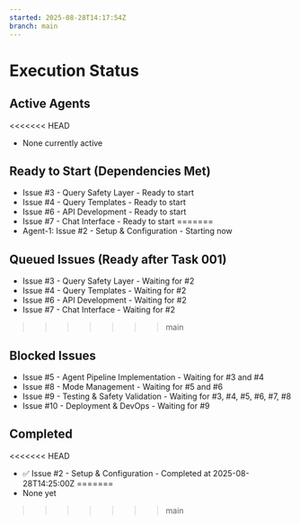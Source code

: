 ```yaml
---
started: 2025-08-28T14:17:54Z
branch: main
---
```


# Execution Status

## Active Agents
<<<<<<< HEAD
- None currently active

## Ready to Start (Dependencies Met)
- Issue #3 - Query Safety Layer - Ready to start
- Issue #4 - Query Templates - Ready to start
- Issue #6 - API Development - Ready to start
- Issue #7 - Chat Interface - Ready to start
=======
- Agent-1: Issue #2 - Setup & Configuration - Starting now

## Queued Issues (Ready after Task 001)
- Issue #3 - Query Safety Layer - Waiting for #2
- Issue #4 - Query Templates - Waiting for #2
- Issue #6 - API Development - Waiting for #2
- Issue #7 - Chat Interface - Waiting for #2
>>>>>>> main

## Blocked Issues
- Issue #5 - Agent Pipeline Implementation - Waiting for #3 and #4
- Issue #8 - Mode Management - Waiting for #5 and #6
- Issue #9 - Testing & Safety Validation - Waiting for #3, #4, #5, #6, #7, #8
- Issue #10 - Deployment & DevOps - Waiting for #9

## Completed
<<<<<<< HEAD
- ✅ Issue #2 - Setup & Configuration - Completed at 2025-08-28T14:25:00Z
=======
- None yet
>>>>>>> main
